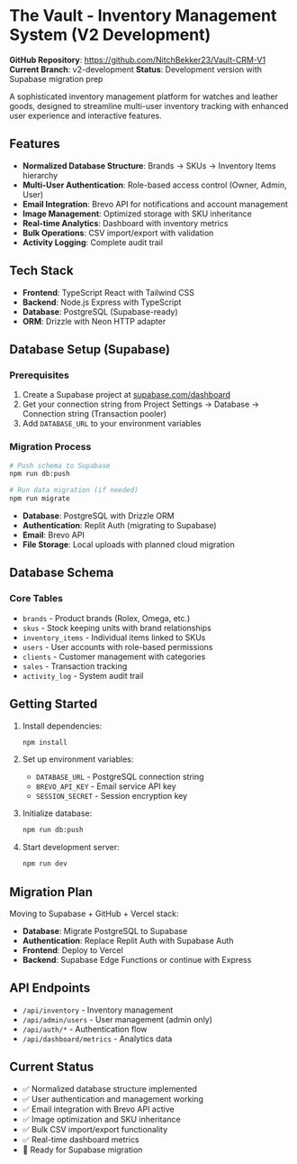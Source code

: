 # The Vault - Inventory Management System (V2 Development)

**GitHub Repository**: https://github.com/NitchBekker23/Vault-CRM-V1
**Current Branch**: v2-development
**Status**: Development version with Supabase migration prep

A sophisticated inventory management platform for watches and leather goods, designed to streamline multi-user inventory tracking with enhanced user experience and interactive features.

## Features

- **Normalized Database Structure**: Brands → SKUs → Inventory Items hierarchy
- **Multi-User Authentication**: Role-based access control (Owner, Admin, User)
- **Email Integration**: Brevo API for notifications and account management
- **Image Management**: Optimized storage with SKU inheritance
- **Real-time Analytics**: Dashboard with inventory metrics
- **Bulk Operations**: CSV import/export with validation
- **Activity Logging**: Complete audit trail

## Tech Stack

- **Frontend**: TypeScript React with Tailwind CSS
- **Backend**: Node.js Express with TypeScript
- **Database**: PostgreSQL (Supabase-ready)
- **ORM**: Drizzle with Neon HTTP adapter

## Database Setup (Supabase)

### Prerequisites
1. Create a Supabase project at [supabase.com/dashboard](https://supabase.com/dashboard)
2. Get your connection string from Project Settings → Database → Connection string (Transaction pooler)
3. Add `DATABASE_URL` to your environment variables

### Migration Process
```bash
# Push schema to Supabase
npm run db:push

# Run data migration (if needed)
npm run migrate
```
- **Database**: PostgreSQL with Drizzle ORM
- **Authentication**: Replit Auth (migrating to Supabase)
- **Email**: Brevo API
- **File Storage**: Local uploads with planned cloud migration

## Database Schema

### Core Tables
- `brands` - Product brands (Rolex, Omega, etc.)
- `skus` - Stock keeping units with brand relationships
- `inventory_items` - Individual items linked to SKUs
- `users` - User accounts with role-based permissions
- `clients` - Customer management with categories
- `sales` - Transaction tracking
- `activity_log` - System audit trail

## Getting Started

1. Install dependencies:
   ```bash
   npm install
   ```

2. Set up environment variables:
   - `DATABASE_URL` - PostgreSQL connection string
   - `BREVO_API_KEY` - Email service API key
   - `SESSION_SECRET` - Session encryption key

3. Initialize database:
   ```bash
   npm run db:push
   ```

4. Start development server:
   ```bash
   npm run dev
   ```

## Migration Plan

Moving to Supabase + GitHub + Vercel stack:
- **Database**: Migrate PostgreSQL to Supabase
- **Authentication**: Replace Replit Auth with Supabase Auth
- **Frontend**: Deploy to Vercel
- **Backend**: Supabase Edge Functions or continue with Express

## API Endpoints

- `/api/inventory` - Inventory management
- `/api/admin/users` - User management (admin only)
- `/api/auth/*` - Authentication flow
- `/api/dashboard/metrics` - Analytics data

## Current Status

- ✅ Normalized database structure implemented
- ✅ User authentication and management working
- ✅ Email integration with Brevo API active
- ✅ Image optimization and SKU inheritance
- ✅ Bulk CSV import/export functionality
- ✅ Real-time dashboard metrics
- 🔄 Ready for Supabase migration